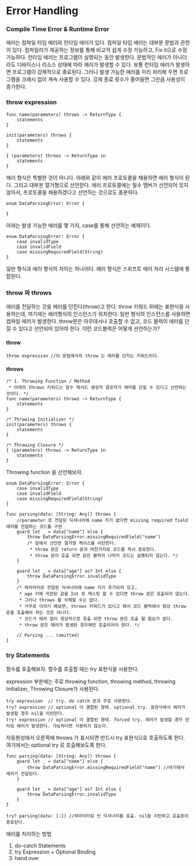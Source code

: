 # Error Handling

### Compile Time Error & Runtime Error
에러는 컴파일 타임 에러와 런타임 에러가 있다. 
컴파일 타임 에러는 대부분 문법과 관련이 있다. 컴파일러가 제공하는 정보를 통해 비교적 쉽게 수정 가능하고, Fix it으로 수정 가능하다.
런타임 에러는 프로그램이 실행되는 동안 발생한다. 문법적인 에러가 아니더라도 디바이스나 리소스 상태에 따라 에러가 발생할 수 있다.
보통 런타임 에러가 발생하면 프로그램이 강제적으로 종료된다. 
그러나 발생 가능한 에러를 미리 처리해 두면 프로그램을 크래시 없이 계속 사용할 수 있다. 
강제 종료 횟수가 줄어들면 그만큼 사용성이 증가한다.

### throw expression
```
func name(parameters) throws -> ReturnType {
    statements
}

init(parameters) throws {
    statements
}

{ (parameters) throws -> ReturnType in
    statements
}
```

에러 형식은 특별한 것이 아니다. 아래와 같이 에러 프로토콜을 채용하면 에러 형식이 된다.
그리고 대부분 열거형으로 선언한다. 
에러 프로토콜에는 필수 멤버가 선언되어 있지 않아서, 프로토콜을 채용하겠다고 선언하는 것으로도 충분하다.
```
enum DataParsingError: Error {
    
}
```

아래는 발생 가능한 에러를 몇 가지, case를 통해 선언하는 예제이다.
```
enum DataParsingError: Error {
    case invalidType
    case invalidField
    case missingRequiredField(String)
}
```

일반 형식과 에러 형식의 차이는 하나이다.
에러 형식은 스위프트 에러 처리 시스템에 통합된다. 

### throw 와 throws
에러를 전달하는 것을 에러를 던진다(throw)고 한다. 
throw 키워드 뒤에는 표현식을 사용하는데, 여기에는 에러형식의 인스턴스가 위치한다. 일반 형식의 인스턴스를 사용하면 컴파일 에러가 발생한다. 
throw문은 아무데서나 호출할 수 없고, 코드 블럭이 에러를 던질 수 있다고 선언되어 있어야 한다. 이런 코드블럭은 어떻게 선언하는가?
#### throw
```
throw expression //이 문법에서의 throw 는 에러를 던지는 키워드이다. 
```
#### throws
```
/* 1. Throwing Function / Method
 * 아래의 throws 키워드는 함수 메서드 생성자 클로저가 에러를 던질 수 있다고 선언하는 것이다. */
func name(parameters) throws -> ReturnType {
    statements
}

/* Throwing Initializer */
init(parameters) throws {
    statements
}

/* Throwing Closure */
{ (parameters) throws -> ReturnType in
    statements
}
```

Throwing function 을 선언해보자.
```
enum DataParsingError: Error {
    case invalidType
    case invalidField
    case missingRequiredField(String)
}

func parsing(data: [String: Any]) throws {
    //parameter 로 전달된 딕셔너리에 name 키가 없다면 missing required field 에러를 전달하는 코드를 구현
    guard let _ = data["name"] else {
        throw DataParsingError.missingRequiredField("name")
        /* 앞에서 선언한 열거형 케이스를 리턴한다.
         * throw 문은 return 문과 마찬가지로 코드를 즉시 종료한다.
         * throw 문이 호출 되면 같은 블럭의 나머지 코드는 실행되지 않는다. */
    }
    
    guard let _ = data["age"] as? Int else {
        throw DataParsingError.invalidType
    }
    /* 파라미터로 전달된 딕셔너리에 name 키가 추가되어 있고,
     * age 키에 저장된 값을 Int 로 캐스팅 할 수 있다면 throw 문은 호출되지 않는다.
     * 그러나 throws 를 삭제할 수는 없다.
     * 거꾸로 이야기 해보면, throws 키워드가 있다고 해서 코드 블럭에서 항상 throw 문을 호출해야 하는 것은 아니다.
     * 코드가 에러 없이 정상적으로 호출 되면 throw 문은 호출 될 필요가 없다. 
     * throw 문은 에러가 발생된 경우에만 호출되어야 한다. */
    
    // Parsing ... (omitted)
}
```

### try Statements
함수를 호출해보자.
함수를 호출할 때는 try 표현식을 사용한다. 

expression 부분에는 주로 throwing function, throwing method, throwing Initializer, Throwing Closure가 사용된다.
```
try expression  // try. do catch 문과 주로 사용한다.
try? expression // optional 이 결합된 형태. optional try. 표현식에서 에러가 발생할 경우 nil을 리턴한다.
try! expression // optional 이 결합된 형태. forced try. 에러가 발생할 경우 런타임 에러가 발생한다. 가능하다면 사용하지 않는다. 
```

자동완성에서 오른쪽에 throws 가 표시되면 반드시 try 표현식으로 호출하도록 한다. 
여기에서는 optional try 로 호출해보도록 한다. 
```
func parsing(data: [String: Any]) throws {
    guard let _ = data["name"] else {
        throw DataParsingError.missingRequiredField("name") //여기에서 에러가 전달된다.
    }
    
    guard let _ = data["age"] as? Int else {
        throw DataParsingError.invalidType
    }
}

try? parsing(data: [:]) //파라미터로 빈 딕셔너리를 호출. nil을 리턴하고 호출문이 종료된다.
```

에러를 처리하는 방법
1. do-catch Statements
2. try Expression + Optional Binding
3. hand over


